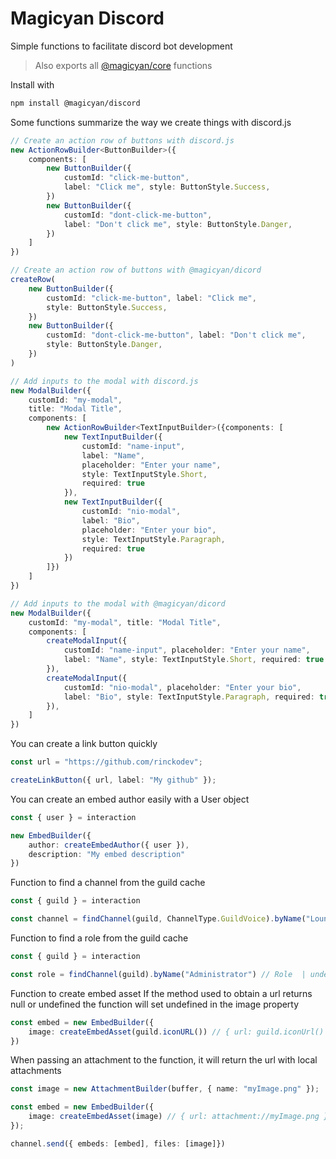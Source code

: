 # Magicyan Discord

Simple functions to facilitate discord bot development
> Also exports all [@magicyan/core](https://github.com/rinckodev/magicyan/tree/main/packages/core) functions

Install with
```bash
npm install @magicyan/discord
```

Some functions summarize the way we create things with discord.js

```ts
// Create an action row of buttons with discord.js
new ActionRowBuilder<ButtonBuilder>({
    components: [
        new ButtonBuilder({
            customId: "click-me-button",
            label: "Click me", style: ButtonStyle.Success,
        })
        new ButtonBuilder({
            customId: "dont-click-me-button",
            label: "Don't click me", style: ButtonStyle.Danger,
        })
    ]
})

// Create an action row of buttons with @magicyan/dicord
createRow(
    new ButtonBuilder({ 
        customId: "click-me-button", label: "Click me", 
        style: ButtonStyle.Success,
    })
    new ButtonBuilder({ 
        customId: "dont-click-me-button", label: "Don't click me", 
        style: ButtonStyle.Danger,
    })
)

// Add inputs to the modal with discord.js
new ModalBuilder({
    customId: "my-modal",
    title: "Modal Title",
    components: [
        new ActionRowBuilder<TextInputBuilder>({components: [
            new TextInputBuilder({
                customId: "name-input",
                label: "Name",
                placeholder: "Enter your name",
                style: TextInputStyle.Short,
                required: true
            }),
            new TextInputBuilder({
                customId: "nio-modal",
                label: "Bio",
                placeholder: "Enter your bio",
                style: TextInputStyle.Paragraph,
                required: true
            })
        ]})
    ]
})

// Add inputs to the modal with @magicyan/dicord
new ModalBuilder({
    customId: "my-modal", title: "Modal Title",
    components: [
        createModalInput({
            customId: "name-input", placeholder: "Enter your name",
            label: "Name", style: TextInputStyle.Short, required: true
        }),
        createModalInput({
            customId: "nio-modal", placeholder: "Enter your bio",
            label: "Bio", style: TextInputStyle.Paragraph, required: true
        }),
    ]
})
```

You can create a link button quickly
```ts
const url = "https://github.com/rinckodev";

createLinkButton({ url, label: "My github" });
```

You can create an embed author easily with a User object
```ts
const { user } = interaction

new EmbedBuilder({
    author: createEmbedAuthor({ user }),
    description: "My embed description"
})
```

Function to find a channel from the guild cache
```ts
const { guild } = interaction

const channel = findChannel(guild, ChannelType.GuildVoice).byName("Lounge 01") // VoiceChannel  | undefined
```

Function to find a role from the guild cache
```ts
const { guild } = interaction

const role = findChannel(guild).byName("Administrator") // Role  | undefined
```

Function to create embed asset
If the method used to obtain a url returns null or undefined the function will set undefined in the image property
```ts
const embed = new EmbedBuilder({
    image: createEmbedAsset(guild.iconURL()) // { url: guild.iconUrl() } | undefined
})
```

When passing an attachment to the function, it will return the url with local attachments
```ts
const image = new AttachmentBuilder(buffer, { name: "myImage.png" });

const embed = new EmbedBuilder({
    image: createEmbedAsset(image) // { url: attachment://myImage.png }
});

channel.send({ embeds: [embed], files: [image]})
```